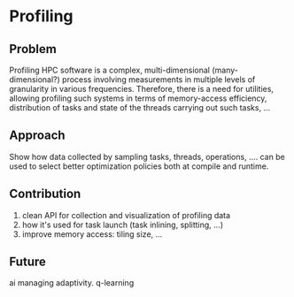 <!-- Copyright (c) 2020 R. Tohid
Distributed under the Boost Software License, Version 1.0. (See accompanying
file LICENSE_1_0.txt or copy at http://www.boost.org/LICENSE_1_0.txt) -->

# Profiling 

## Problem
Profiling HPC software is a complex, multi-dimensional (many-dimensional?) process involving measurements in multiple levels of granularity in various frequencies. Therefore, there is a need for utilities, allowing profiling such systems in terms of memory-access efficiency, distribution of tasks and state of the threads carrying out such tasks, ...

## Approach
Show how data collected by sampling tasks, threads, operations, .... can be used to select better optimization policies both at compile and runtime.

## Contribution
1. clean API for collection and visualization of profiling data
2. how it's used for task launch (task inlining, splitting, ...)
3. improve memory access: tiling size, ...

## Future
ai managing adaptivity. q-learning